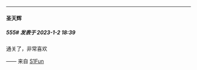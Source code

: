 

*****

####  圣天辉  
##### 555#       发表于 2023-1-2 18:39

通关了，非常喜欢

—— 来自 [S1Fun](https://s1fun.koalcat.com)

